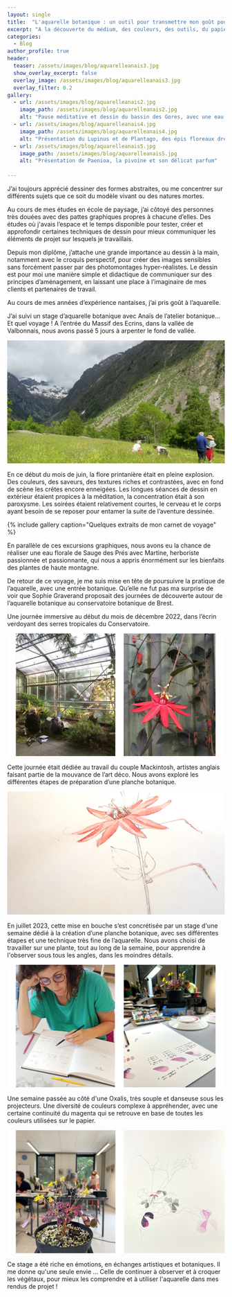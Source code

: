 ```yaml
---
layout: single
title:  "L'aquarelle botanique : un outil pour transmettre mon goût pour le monde végétal"
excerpt: "A la découverte du médium, des couleurs, des outils, du papier."
categories:
  - Blog
author_profile: true
header:
  teaser: /assets/images/blog/aquarelleanais3.jpg
  show_overlay_excerpt: false
  overlay_image: /assets/images/blog/aquarelleanais3.jpg
  overlay_filter: 0.2
gallery:
  - url: /assets/images/blog/aquarelleanais2.jpg
    image_path: /assets/images/blog/aquarelleanais2.jpg
    alt: "Pause méditative et dessin du bassin des Gores, avec une eau cristalline, fraîche et vivifiante"
  - url: /assets/images/blog/aquarelleanais4.jpg
    image_path: /assets/images/blog/aquarelleanais4.jpg
    alt: "Présentation du Lupinus et de Plantago, des épis floreaux dressés et pleins de couleurs"
  - url: /assets/images/blog/aquarelleanais5.jpg
    image_path: /assets/images/blog/aquarelleanais5.jpg
    alt: "Présentation de Paenioa, la pivoine et son délicat parfum"

---
```

J’ai toujours apprécié dessiner des formes abstraites, ou me concentrer sur différents sujets que ce soit du modèle vivant ou des natures mortes. 

Au cours de mes études en école de paysage, j’ai côtoyé des personnes très douées avec des pattes graphiques propres à chacune d’elles. Des études où j'avais l’espace et le temps disponible pour tester, créer et approfondir certaines techniques de dessin pour mieux communiquer les éléments de projet sur lesquels je travaillais. 

Depuis mon diplôme, j’attache une grande importance au dessin à la main, notamment avec le croquis perspectif, pour créer des images sensibles sans forcément passer par des photomontages hyper-réalistes. 
Le dessin est pour moi une manière simple et didactique de communiquer sur des principes d’aménagement, en laissant une place à l’imaginaire de mes clients et partenaires de travail. 

Au cours de mes années d’expérience nantaises, j’ai pris goût à l’aquarelle. 

J’ai suivi un stage d’aquarelle botanique avec Anaïs de l’atelier botanique… Et quel voyage !
A l’entrée du Massif des Ecrins, dans la vallée de Valbonnais, nous avons passé 5 jours à arpenter le fond de vallée.

![le lieu du stage, au pied du Massif des Ecrins](/assets/images/blog/aquarelleanais1.jpg)

En ce début du mois de juin, la flore printanière était en pleine explosion. Des couleurs, des saveurs, des textures riches et contrastées, avec en fond de scène les crêtes encore enneigées. Les longues séances de dessin en extérieur étaient propices à la méditation, la concentration était à son paroxysme. 
Les soirées étaient relativement courtes, le cerveau et le corps ayant besoin de se reposer pour entamer la suite de l’aventure dessinée. 

{% include gallery caption="Quelques extraits de mon carnet de voyage" %}

En parallèle de ces excursions graphiques, nous avons eu la chance de réaliser une eau florale de Sauge des Prés avec Martine, herboriste passionnée et passionnante, qui nous a appris énormément sur les bienfaits des plantes de haute montagne.

De retour de ce voyage, je me suis mise en tête de poursuivre la pratique de l’aquarelle, avec une entrée botanique. 
Qu’elle ne fut pas ma surprise de voir que Sophie Graverand proposait des journées de découverte autour de l’aquarelle botanique au conservatoire botanique de Brest. 

Une journée immersive au début du mois de décembre 2022, dans l’écrin verdoyant des serres tropicales du Conservatoire.

![le lieu du stage, à la découverte des Mackintosh dans les serres tropicales du Conservatoire Botanique de Brest](/assets/images/blog/aquarelle1.jpg)

Cette journée était dédiée au travail du couple Mackintosh, artistes anglais faisant partie de la mouvance de l’art déco. Nous avons exploré les différentes étapes de préparation d’une planche botanique.

![extrait de planche botanique dédiée à Passiflora vitifolia](/assets/images/blog/aquarelle2.jpg)

En juillet 2023, cette mise en bouche s’est concrétisée par un stage d'une semaine dédié à la création d’une planche botanique, avec ses différentes étapes et une technique très fine de l’aquarelle. 
Nous avons choisi de travailler sur une plante, tout au long de la semaine, pour apprendre à l'observer sous tous les angles, dans les moindres détails.

![Etudes de l'Oxalis, sous toutes ces coutures](/assets/images/blog/aquarelle3.jpg)

Une semaine passée au côté d'une Oxalis, très souple et danseuse sous les projecteurs. 
Une diversité de couleurs complexe à appréhender, avec une certaine continuité du magenta qui se retrouve en base de toutes les couleurs utilisées sur le papier.

![Planche botanique en cours de réalisation sur l'Oxalis](/assets/images/blog/aquarelle4.jpg)

Ce stage a été riche en émotions, en échanges artistiques et botaniques. Il me donne qu'une seule envie ... Celle de continuer à observer et à croquer les végétaux, pour mieux les comprendre et à utiliser l'aquarelle dans mes rendus de projet !

